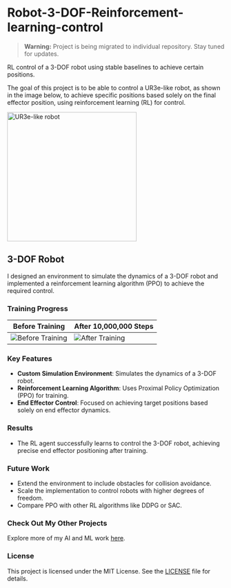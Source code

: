 # Robot-3-DOF-Reinforcement-learning-control

> **Warning:** Project is being migrated to individual repository. Stay tuned for updates.

RL control of a 3-DOF robot using stable baselines to achieve certain positions.

The goal of this project is to be able to control a UR3e-like robot, as shown in the image below, to achieve specific positions based solely on the final effector position, using reinforcement learning (RL) for control.

<img src="https://github.com/user-attachments/assets/c408a8d5-1253-4abf-97cf-a6fb9339ab68" alt="UR3e-like robot" width="300">

## 3-DOF Robot

I designed an environment to simulate the dynamics of a 3-DOF robot and implemented a reinforcement learning algorithm (PPO) to achieve the required control.

### Training Progress

| Before Training | After 10,000,000 Steps |
|-----------------|------------------------|
| ![Before Training]() | ![After Training](path/to/after-training.gif) |

### Key Features
- **Custom Simulation Environment**: Simulates the dynamics of a 3-DOF robot.
- **Reinforcement Learning Algorithm**: Uses Proximal Policy Optimization (PPO) for training.
- **End Effector Control**: Focused on achieving target positions based solely on end effector dynamics.

### Results
- The RL agent successfully learns to control the 3-DOF robot, achieving precise end effector positioning after training.

### Future Work
- Extend the environment to include obstacles for collision avoidance.
- Scale the implementation to control robots with higher degrees of freedom.
- Compare PPO with other RL algorithms like DDPG or SAC.

### Check Out My Other Projects
Explore more of my AI and ML work [here](https://github.com/devMuniz02/AI-ML-Code-and-projects/).

### License
This project is licensed under the MIT License. See the [LICENSE](LICENSE) file for details.
